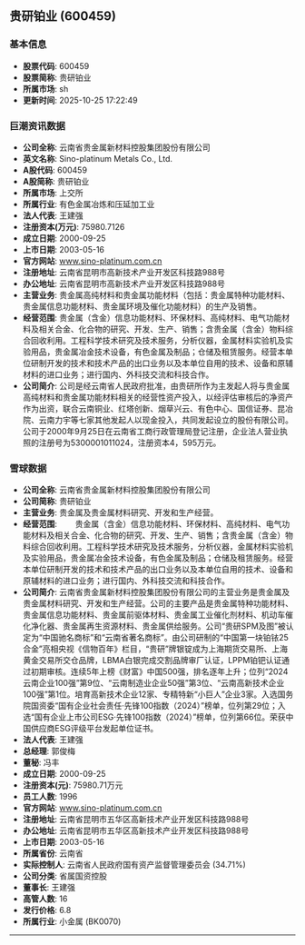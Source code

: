 ## 贵研铂业 (600459)

### 基本信息

- **股票代码**: 600459
- **股票简称**: 贵研铂业
- **所属市场**: sh
- **更新时间**: 2025-10-25 17:22:49

### 巨潮资讯数据

- **公司全称**: 云南省贵金属新材料控股集团股份有限公司
- **英文名称**: Sino-platinum Metals Co., Ltd.
- **A股代码**: 600459
- **A股简称**: 贵研铂业
- **所属市场**: 上交所
- **所属行业**: 有色金属冶炼和压延加工业
- **法人代表**: 王建强
- **注册资本(万元)**: 75980.7126
- **成立日期**: 2000-09-25
- **上市日期**: 2003-05-16
- **官方网站**: www.sino-platinum.com.cn
- **注册地址**: 云南省昆明市高新技术产业开发区科技路988号
- **办公地址**: 云南省昆明市高新技术产业开发区科技路988号
- **主营业务**: 贵金属高纯材料和贵金属功能材料（包括：贵金属特种功能材料、贵金属信息功能材料、贵金属环境及催化功能材料）的生产及销售。
- **经营范围**: 贵金属（含金）信息功能材料、环保材料、高纯材料、电气功能材料及相关合金、化合物的研究、开发、生产、销售；含贵金属（含金）物料综合回收利用。工程科学技术研究及技术服务，分析仪器，金属材料实验机及实验用品，贵金属冶金技术设备，有色金属及制品；仓储及租赁服务。经营本单位研制开发的技术和技术产品的出口业务以及本单位自用的技术、设备和原辅材料的进口业务；进行国内、外科技交流和科技合作。
- **公司简介**: 公司是经云南省人民政府批准，由贵研所作为主发起人将与贵金属高纯材料和贵金属功能材料相关的经营性资产投入，以经评估审核后的净资产作为出资，联合云南铜业、红塔创新、烟草兴云、有色中心、国信证券、昆冶院、云南力宇等七家其他发起人以现金投入，共同发起设立的股份有限公司。公司于2000年9月25日在云南省工商行政管理局登记注册，企业法人营业执照的注册号为5300001011024，注册资本4，595万元。

### 雪球数据

- **公司全称**: 云南省贵金属新材料控股集团股份有限公司
- **公司简称**: 贵研铂业
- **主营业务**: 贵金属及贵金属材料研究、开发和生产经营。
- **经营范围**: 　　贵金属（含金）信息功能材料、环保材料、高纯材料、电气功能材料及相关合金、化合物的研究、开发、生产、销售；含贵金属（含金）物料综合回收利用。工程科学技术研究及技术服务，分析仪器，金属材料实验机及实验用品，贵金属冶金技术设备，有色金属及制品；仓储及租赁服务。经营本单位研制开发的技术和技术产品的出口业务以及本单位自用的技术、设备和原辅材料的进口业务；进行国内、外科技交流和科技合作。
- **公司简介**: 云南省贵金属新材料控股集团股份有限公司的主营业务是贵金属及贵金属材料研究、开发和生产经营。公司的主要产品是贵金属特种功能材料、贵金属信息功能材料、贵金属前驱体材料、贵金属工业催化剂材料、机动车催化净化器、贵金属再生资源材料、贵金属供给服务。公司“贵研SPM及图”被认定为“中国驰名商标”和“云南省著名商标”。由公司研制的“中国第一块铂铱25合金”亮相央视《信物百年》栏目，“贵研”牌银锭成为上海期货交易所、上海黄金交易所交仓品牌，LBMA白银完成交割品牌审厂认证，LPPM铂钯认证通过初期审核。连续5年上榜《财富》中国500强，排名逐年上升；位列“2024云南企业100强”第9位、“云南制造业企业50强”第3位、“云南高新技术企业100强”第1位。培育高新技术企业12家、专精特新“小巨人”企业3家。入选国务院国资委“国有企业社会责任·先锋100指数（2024）”榜单，位列第29位；入选“国有企业上市公司ESG·先锋100指数（2024）”榜单，位列第66位。荣获中国供应商ESG评级平台发起单位证书。
- **法人代表**: 王建强
- **总经理**: 郭俊梅
- **董秘**: 冯丰
- **成立日期**: 2000-09-25
- **注册资本(元)**: 75980.71万元
- **员工人数**: 1996
- **官方网站**: www.sino-platinum.com.cn
- **注册地址**: 云南省昆明市五华区高新技术产业开发区科技路988号
- **办公地址**: 云南省昆明市五华区高新技术产业开发区科技路988号
- **上市日期**: 2003-05-16
- **所属省份**: 云南省
- **实际控制人**: 云南省人民政府国有资产监督管理委员会 (34.71%)
- **公司分类**: 省属国资控股
- **董事长**: 王建强
- **高管人数**: 16
- **发行价格**: 6.8
- **所属行业**: 小金属 (BK0070)

---